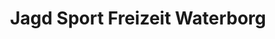 ---
title: "Jagd Sport Freizeit Waterborg"
url: /leer-ostfriesland/jagd-sport-freizeit-waterborg/
shop: Outdoor
---